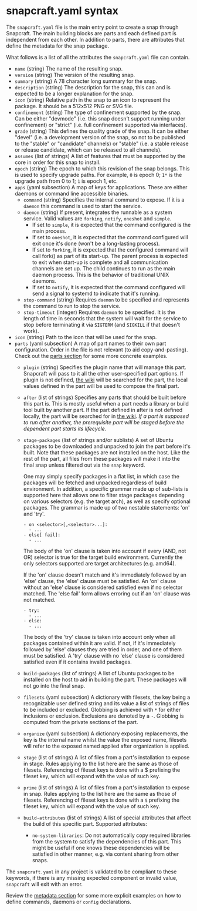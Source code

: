 # snapcraft.yaml syntax

The `snapcraft.yaml` file is the main entry point to create a snap through
Snapcraft. The main building blocks are parts and each defined part is
independent from each other. In addition to parts, there are attributes
that define the metadata for the snap package.

What follows is a list of all the attributes the `snapcraft.yaml` file can
contain.

* `name` (string)
  The name of the resulting snap.
* `version` (string)
  The version of the resulting snap.
* `summary` (string)
  A 78 character long summary for the snap.
* `description` (string)
  The description for the snap, this can and is expected to be a longer
  explanation for the snap.
* `icon` (string)
  Relative path in the snap to an icon to represent the package. It should
  be a 512x512 PNG or SVG file.
* `confinement` (string)
  The type of confinement supported by the snap. Can be either "devmode" (i.e.
  this snap doesn't support running under confinement) or "strict" (i.e. full
  confinement supported via interfaces).
* `grade` (string)
  This defines the quality grade of the snap. It can be either "devel" (i.e.
  a development version of the snap, so not to be published to the "stable" or
  "candidate" channels) or "stable" (i.e. a stable release or release
  candidate, which can be released to all channels).
* `assumes` (list of strings)
  A list of features that must be supported by the core in order for this snap
  to install.
* `epoch` (string)
  The epoch to which this revision of the snap belongs. This is used to specify
  upgrade paths. For example, `0` is epoch 0; `1*` is the upgrade path from 0 to
  1; `1` is epoch 1, etc.
* `apps` (yaml subsection)
  A map of keys for applications. These are either daemons or command line
  accessible binaries.
    * `command` (string)
      Specifies the internal command to expose. If it is a `daemon` this
      command is used to start the service.
    * `daemon` (string)
      If present, integrates the runnable as a system service. Valid values are
      `forking`, `notify`, `oneshot` and `simple`.
        - If set to `simple`, it is expected that the command configured is the
          main process.
        - If set to `oneshot`, it is expected that the command configured will
          exit once it's done (won't be a long-lasting process).
        - If set to `forking`, it is expected that the configured command will
          call fork() as part of its start-up. The parent process is expected
          to exit when start-up is complete and all communication channels are
          set up. The child continues to run as the main daemon process. This
          is the behavior of traditional UNIX daemons.
        - If set to `notify`, it is expected that the command configured will
          send a signal to systemd to indicate that it's running.
    * `stop-command` (string)
      Requires `daemon` to be specified and represents the command to run to
      stop the service.
    * `stop-timeout` (integer)
      Requires `daemon` to be specified. It is the length of time in seconds
      that the system will wait for the service to stop before terminating it
      via `SIGTERM` (and `SIGKILL` if that doesn't work).
* `icon` (string)
  Path to the icon that will be used for the snap.
* `parts` (yaml subsection)
  A map of part names to their own part configuration. Order in the file is
  not relevant (to aid copy-and-pasting). Check out the
  [parts section](snapcraft-parts.md) for some more concrete examples.
    * `plugin` (string)
      Specifies the plugin name that will manage this part. Snapcraft will pass
      to it all the other user-specified part options. If plugin is not
      defined, [the wiki](https://wiki.ubuntu.com/Snappy/Parts) will be
      searched for the part, the local values defined in the part will be used
      to compose the final part.
    * `after` (list of strings)
      Specifies any parts that should be built before this part is. This is
      mostly useful when a part needs a library or build tool built by another
      part. If the part defined in after is not defined locally, the part will
      be searched for in [the wiki](https://wiki.ubuntu.com/Snappy/Parts).
      *If a part is supposed to run after another, the prerequisite part will
      be staged before the dependent part starts its lifecycle.*
    * `stage-packages` (list of strings and/or sublists)
      A set of Ubuntu packages to be downloaded and unpacked to join the part
      before it's built. Note that these packages are not installed on the host.
      Like the rest of the part, all files from these packages will make it into
      the final snap unless filtered out via the `snap` keyword.

      One may simply specify packages in a flat list, in which case the packages
      will be fetched and unpacked regardless of build environment. In addition,
      a specific grammar made up of sub-lists is supported here that allows one
      to filter stage packages depending on various selectors (e.g. the target
      arch), as well as specify optional packages. The grammar is made up of two
      nestable statements: 'on' and 'try'.

          - on <selector>[,<selector>...]:
            - ...
          - else[ fail]:
            - ...

      The body of the 'on' clause is taken into account if every (AND, not OR)
      selector is true for the target build environment. Currently the only
      selectors supported are target architectures (e.g. amd64).

      If the 'on' clause doesn't match and it's immediately followed by an
      'else' clause, the 'else' clause must be satisfied. An 'on' clause without
      an 'else' clause is considered satisfied even if no selector matched. The
      'else fail' form allows erroring out if an 'on' clause was not matched.

          - try:
            - ...
          - else:
            - ...

      The body of the 'try' clause is taken into account only when all packages
      contained within it are valid. If not, if it's immediately followed by
      'else' clauses they are tried in order, and one of them must be satisfied.
      A 'try' clause with no 'else' clause is considered satisfied even if it
      contains invalid packages.
    * `build-packages` (list of strings)
      A list of Ubuntu packages to be installed on the host to aid in building
      the part. These packages will not go into the final snap.
    * `filesets` (yaml subsection)
      A dictionary with filesets, the key being a recognizable user defined
      string and its value a list of strings of files to be included or
      excluded. Globbing is achieved with `*` for either inclusions or
      exclusion. Exclusions are denoted by a `-`. Globbing is computed from
      the private sections of the part.
    * `organize` (yaml subsection)
      A dictionary exposing replacements, the key is the internal name whilst
      the value the exposed name, filesets will refer to the exposed named
      applied after organization is applied.
    * `stage` (list of strings)
      A list of files from a part's installation to expose in stage. Rules
      applying to the list here are the same as those of filesets. Referencing
      of fileset keys is done with a $ prefixing the fileset key, which will
      expand with the value of such key.
    * `prime` (list of strings)
      A list of files from a part's installation to expose in snap. Rules
      applying to the list here are the same as those of filesets. Referencing
      of fileset keys is done with a `$` prefixing the fileset key, which will
      expand with the value of such key.
    * `build-attributes` (list of strings)
      A list of special attributes that affect the build of this specific part.
      Supported attributes:

        - `no-system-libraries`:
          Do not automatically copy required libraries from the system to
          satisfy the dependencies of this part. This might be useful if one
          knows these dependencies will be satisfied in other manner, e.g. via
          content sharing from other snaps.

The `snapcraft.yaml` in any project is validated to be compliant to these
keywords, if there is any missing expected component or invalid value,
`snapcraft` will exit with an error.

Review the [metadata section](metadata.md) for some more explicit examples on
how to define commands, daemons or `config` declarations.
